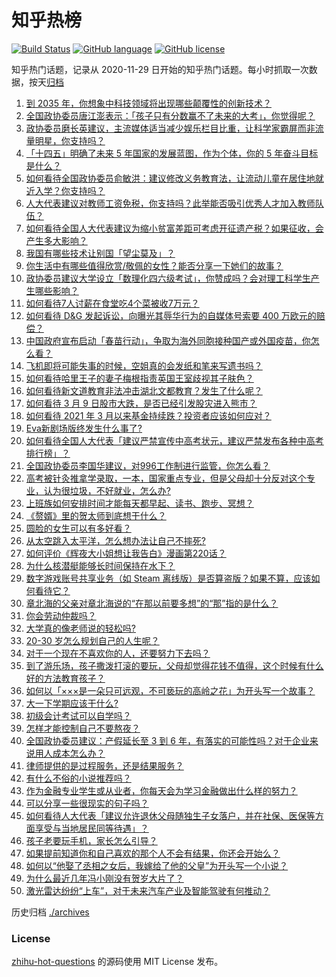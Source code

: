 # 知乎热榜
[![Build Status](https://github.com/ToWeLong/zhihu-hot-questions/workflows/CI/badge.svg)](https://github.com/ToWeLong/zhihu-hot-questions/actions)
[![GitHub language](https://img.shields.io/badge/language-golang-orange.svg)](https://golang.org/)
[![GitHub license](https://img.shields.io/github/license/ToWeLong/zhihu-hot-questions)](https://github.com/ToWeLong/zhihu-hot-questions/blob/main/LICENSE)

知乎热门话题，记录从 2020-11-29 日开始的知乎热门话题。每小时抓取一次数据，按天[归档](./archives)

<!-- BEGIN -->

1. [到 2035 年，你想象中科技领域将出现哪些颠覆性的创新技术？](https://www.zhihu.com/question/447202817)
1. [全国政协委员唐江澎表示：「孩子只有分数赢不了未来的大考」，你觉得呢？](https://www.zhihu.com/question/448045582)
1. [政协委员磨长英建议，主流媒体适当减少娱乐栏目比重，让科学家霸屏而非流量明星，你支持吗？](https://www.zhihu.com/question/448362942)
1. [「十四五」明确了未来 5 年国家的发展蓝图，作为个体，你的 5 年奋斗目标是什么？](https://www.zhihu.com/question/447189057)
1. [如何看待全国政协委员俞敏洪：建议修改义务教育法，让流动儿童在居住地就近入学？你支持吗？](https://www.zhihu.com/question/447701877)
1. [人大代表建议对教师工资免税，你支持吗？此举能否吸引优秀人才加入教师队伍？](https://www.zhihu.com/question/448361377)
1. [如何看待全国人大代表建议为缩小贫富差距可考虑开征遗产税？如果征收，会产生多大影响？](https://www.zhihu.com/question/448298128)
1. [我国有哪些技术让别国「望尘莫及」？](https://www.zhihu.com/question/357254941)
1. [你生活中有哪些值得欣赏/敬佩的女性？能否分享一下她们的故事？](https://www.zhihu.com/question/447555404)
1. [政协委员建议大学设立「数理化四六级考试」，你赞成吗？会对理工科学生产生哪些影响？](https://www.zhihu.com/question/447929678)
1. [如何看待7人讨薪在食堂吃4个菜被收7万元？](https://www.zhihu.com/question/448198157)
1. [如何看待 D&G 发起诉讼，向曝光其辱华行为的自媒体号索要 400 万欧元的赔偿？](https://www.zhihu.com/question/447757624)
1. [中国政府宣布启动「春苗行动」，争取为海外同胞接种国产或外国疫苗，你怎么看？](https://www.zhihu.com/question/448217663)
1. [飞机即将可能失事的时候，空姐真的会发纸和笔来写遗书吗？](https://www.zhihu.com/question/20485389)
1. [如何看待哈里王子的妻子梅根指责英国王室歧视其子肤色？](https://www.zhihu.com/question/448371194)
1. [如何看待新文道教育非法冲击湖北文都教育？发生了什么呢？](https://www.zhihu.com/question/448080502)
1. [如何看待 3 月 9 日股市大跌，是否已经引发股灾进入熊市？](https://www.zhihu.com/question/448363536)
1. [如何看待 2021 年 3 月以来基金持续跌？投资者应该如何应对？](https://www.zhihu.com/question/448362988)
1. [Eva新剧场版终发生什么事了?](https://www.zhihu.com/question/448325689)
1. [如何看待全国人大代表「建议严禁宣传中高考状元，建议严禁发布各种中高考排行榜」？](https://www.zhihu.com/question/448195929)
1. [全国政协委员李国华建议，对996工作制进行监管，你怎么看？](https://www.zhihu.com/question/448500726)
1. [高考被针灸推拿学录取，一本，国家重点专业，但是父母却十分反对这个专业，认为很垃圾，不好就业，怎么办?](https://www.zhihu.com/question/416275878)
1. [上班族如何安排时间才能每天都早起、读书、跑步、冥想？](https://www.zhihu.com/question/28042735)
1. [《赘婿》里的贺太师到底想干什么？](https://www.zhihu.com/question/447530453)
1. [圆脸的女生可以有多好看？](https://www.zhihu.com/question/393234282)
1. [从太空跳入太平洋，怎么想办法让自己不摔死?](https://www.zhihu.com/question/446608998)
1. [如何评价《辉夜大小姐想让我告白》漫画第220话？](https://www.zhihu.com/question/448280431)
1. [为什么核潜艇能够长时间保持在水下？](https://www.zhihu.com/question/445478463)
1. [数字游戏账号共享业务（如 Steam 离线版）是否算盗版？如果不算，应该如何看待它？](https://www.zhihu.com/question/448204975)
1. [章北海的父亲对章北海说的“在那以前要多想”的“那”指的是什么？](https://www.zhihu.com/question/312807045)
1. [你会劳动仲裁吗？](https://www.zhihu.com/question/362248139)
1. [大学真的像老师说的轻松吗?](https://www.zhihu.com/question/446840302)
1. [20-30 岁怎么规划自己的人生呢？](https://www.zhihu.com/question/303781246)
1. [对于一个现在不喜欢你的人，还要努力下去吗？](https://www.zhihu.com/question/447622647)
1. [到了游乐场，孩子撒泼打滚的要玩，父母却觉得花钱不值得，这个时候有什么好的方法教育孩子？](https://www.zhihu.com/question/448013594)
1. [如何以「×××是一朵只可远观，不可亵玩的高岭之花」为开头写一个故事？](https://www.zhihu.com/question/445955328)
1. [大一下学期应该干什么?](https://www.zhihu.com/question/447177295)
1. [初级会计考试可以自学吗？](https://www.zhihu.com/question/35450779)
1. [怎样才能控制自己不要熬夜？](https://www.zhihu.com/question/446817528)
1. [全国政协委员建议：产假延长至 3 到 6 年，有落实的可能性吗？对于企业来说用人成本怎么办？](https://www.zhihu.com/question/448196874)
1. [律师提供的是过程服务，还是结果服务？](https://www.zhihu.com/question/447507764)
1. [有什么不俗的小说推荐吗？](https://www.zhihu.com/question/433483283)
1. [作为金融专业学生或从业者，你每天会为学习金融做出什么样的努力？](https://www.zhihu.com/question/28141300)
1. [可以分享一些很现实的句子吗？](https://www.zhihu.com/question/447868849)
1. [如何看待人大代表「建议允许退休父母随独生子女落户，并在社保、医保等方面享受与当地居民同等待遇」？](https://www.zhihu.com/question/448360534)
1. [孩子老要玩手机，家长怎么引导？](https://www.zhihu.com/question/440442964)
1. [如果提前知道你和自己喜欢的那个人不会有结果，你还会开始么？](https://www.zhihu.com/question/442744353)
1. [如何以“他娶了丞相之女后，我嫁给了他的父皇”为开头写一个小说？](https://www.zhihu.com/question/434689945)
1. [为什么最近几年冯小刚没有贺岁大片了？](https://www.zhihu.com/question/447086893)
1. [激光雷达纷纷“上车”，对于未来汽车产业及智能驾驶有何推动？](https://www.zhihu.com/question/448458875)

<!-- END -->

历史归档 [./archives](./archives)


### License
[zhihu-hot-questions](https://github.com/towelong/zhihu-hot-questions) 的源码使用 MIT License 发布。
